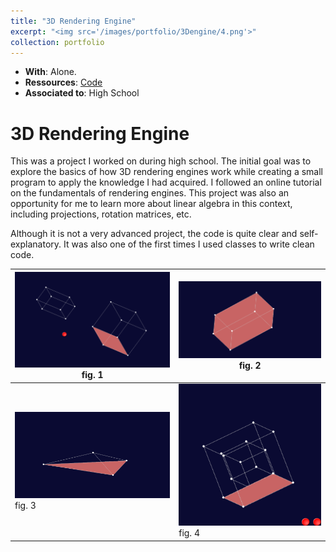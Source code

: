 ```yaml
---
title: "3D Rendering Engine"
excerpt: "<img src='/images/portfolio/3Dengine/4.png'>"
collection: portfolio
---
```


* __With__: Alone.
* __Ressources__: [Code](https://github.com/mathisw59/3DRenderingEngine)
* __Associated to__: High School

# 3D Rendering Engine

This was a project I worked on during high school. The initial goal was to explore the basics of how 3D rendering engines work while creating a small program to apply the knowledge I had acquired. I followed an online tutorial on the fundamentals of rendering engines. This project was also an opportunity for me to learn more about linear algebra in this context, including projections, rotation matrices, etc.

Although it is not a very advanced project, the code is quite clear and self-explanatory. It was also one of the first times I used classes to write clean code.


| ![Image 1](/images/portfolio/3Dengine/1.png) fig. 1| ![Image 2](/images/portfolio/3Dengine/2.png) fig. 2 |
| ----------------- | ----------------- |
| ![Image 3](/images/portfolio/3Dengine/3.png) fig. 3 | ![Image 4](/images/portfolio/3Dengine/4.png) fig. 4 |